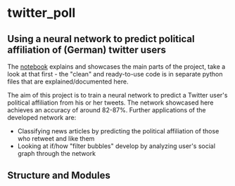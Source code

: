 # twitter_poll
## Using a neural network to predict political affiliation of (German) twitter users


The [notebook](https://github.com/hf2000510/twitter_poll/blob/master/twitter_pol_notebook.ipynb) explains and showcases the main parts of the project, take a look at that first - the "clean" and ready-to-use code is in separate python files that are explained/documented here.

The aim of this project is to train a neural network to predict a Twitter user's political affiliation from his or her tweets. The network showcased here achieves an accuracy of around 82-87%. Further applications of the developed network are:
* Classifying news articles by predicting the political affiliation of those who retweet and like them
* Looking at if/how "filter bubbles" develop by analyzing user's social graph through the network

## Structure and Modules

